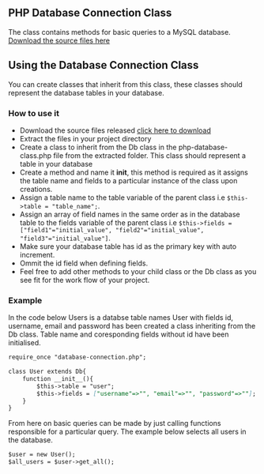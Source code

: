 ## PHP Database Connection Class

The class contains methods for basic queries to a MySQL database. 
[Download the source files here](https://exsae-technologies.github.io/php-database-connection-class/downloads)

## Using the Database Connection Class
You can create classes that inherit from this class, these classes should represent the database tables in your database.

### How to use it
- Download the source files released [click here to download](https://exsae-technologies.github.io/php-database-connection-class/downloads)
- Extract the files in your project directory
- Create a class to inherit from the Db class in the php-database-class.php file from the extracted folder. This class should represent a table in your database
- Create a method and name it __init__, this method is required as it assigns the table name and fields to a particular instance of the class upon creations.
- Assign a table name to the table variable of the parent class i.e `$this->table = "table_name";`.
- Assign an array of field names in the same order as in the database table to the fields variable of the parent class i.e `$this->fields = ["field1"="initial_value", "field2"="initial_value", "field3"="initial_value"]`.
- Make sure your database table has id as the primary key with auto increment.
- Ommit the id field when defining fields.
- Feel free to add other methods to your child class or the Db class as you see fit for the work flow of your project.

### Example

In the code below Users is a databse table names User with fields id, username, email and password has been created a class inheriting from the Db class. Table name and coresponding fields without id have been initialised.
```markdown
require_once "database-connection.php";

class User extends Db{
	function __init__(){
		$this->table = "user";
		$this->fields = ["username"=>"", "email"=>"", "password"=>""];
	}
}
```
From here on basic queries can be made by just calling functions responsible for a particular query.
The example below selects all users in the database.
```markdown
$user = new User();
$all_users = $user->get_all();
```
